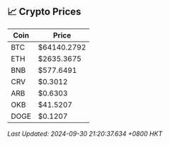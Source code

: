 ## 📈 Crypto Prices

| Coin | Price |
| ---- | ----- |
| BTC | $64140.2792 |
| ETH | $2635.3675 |
| BNB | $577.6491 |
| CRV | $0.3012 |
| ARB | $0.6303 |
| OKB | $41.5207 |
| DOGE | $0.1207 |

_Last Updated: 2024-09-30 21:20:37.634 +0800 HKT_